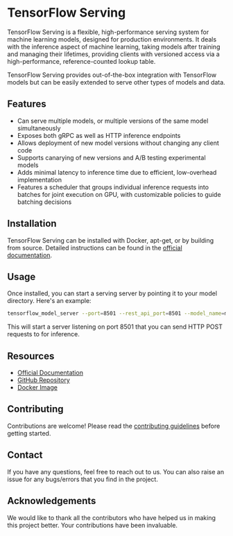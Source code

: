 # TensorFlow Serving

TensorFlow Serving is a flexible, high-performance serving system for machine learning models, designed for production environments. It deals with the inference aspect of machine learning, taking models after training and managing their lifetimes, providing clients with versioned access via a high-performance, reference-counted lookup table.

TensorFlow Serving provides out-of-the-box integration with TensorFlow models but can be easily extended to serve other types of models and data.

## Features

- Can serve multiple models, or multiple versions of the same model simultaneously
- Exposes both gRPC as well as HTTP inference endpoints
- Allows deployment of new model versions without changing any client code
- Supports canarying of new versions and A/B testing experimental models
- Adds minimal latency to inference time due to efficient, low-overhead implementation
- Features a scheduler that groups individual inference requests into batches for joint execution on GPU, with customizable policies to guide batching decisions

## Installation

TensorFlow Serving can be installed with Docker, apt-get, or by building from source. Detailed instructions can be found in the [official documentation](https://www.tensorflow.org/tfx/serving/setup).

## Usage

Once installed, you can start a serving server by pointing it to your model directory. Here's an example:

```bash
tensorflow_model_server --port=8501 --rest_api_port=8501 --model_name=my_model --model_base_path=/path/to/my_model/
```

This will start a server listening on port 8501 that you can send HTTP POST requests to for inference.

## Resources

- [Official Documentation](https://www.tensorflow.org/tfx/serving/serving_basic)
- [GitHub Repository](https://github.com/tensorflow/serving)
- [Docker Image](https://hub.docker.com/r/tensorflow/serving)

## Contributing

Contributions are welcome! Please read the [contributing guidelines](CONTRIBUTING.md) before getting started.

## Contact

If you have any questions, feel free to reach out to us. You can also raise an issue for any bugs/errors that you find in the project.

## Acknowledgements

We would like to thank all the contributors who have helped us in making this project better. Your contributions have been invaluable.
